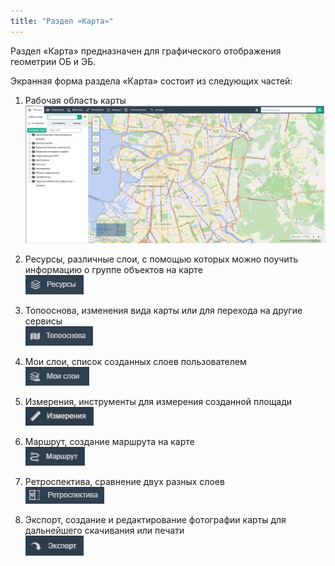 ```yaml
---
title: "Раздел «Карта»"
---
```


Раздел «Карта» предназначен для графического отображения геометрии ОБ и ЭБ.

Экранная форма раздела «Карта» состоит из следующих частей:

1. Рабочая область карты
![](p1.PNG)

2. Ресурсы, различные слои, с помощью которых можно поучить информацию о группе объектов на карте  
![](p2.PNG)

3. Топооснова, изменения вида карты или для перехода на другие сервисы  
![](p3.PNG)

4. Мои слои, cписок созданных слоев пользователем  
![](p4.PNG)

5. Измерения, инструменты для измерения созданной площади  
![](p5.PNG)

6. Маршрут, cоздание маршрута на карте  
![](p6.PNG)

7. Ретроспектива, сравнение двух разных слоев  
![](p7.PNG)

8. Экспорт, создание и редактирование фотографии карты для дальнейшего скачивания или печати  
![](p8.PNG)
